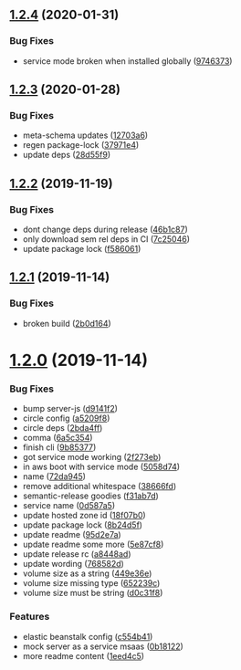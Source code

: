 ## [1.2.4](https://github.com/open-rpc/mock-server/compare/1.2.3...1.2.4) (2020-01-31)


### Bug Fixes

* service mode broken when installed globally ([9746373](https://github.com/open-rpc/mock-server/commit/97463730662b3e403c8c2d8f26a4d9ff67be7d80))

## [1.2.3](https://github.com/open-rpc/mock-server/compare/1.2.2...1.2.3) (2020-01-28)


### Bug Fixes

* meta-schema updates ([12703a6](https://github.com/open-rpc/mock-server/commit/12703a6a722e982121c180c954f72350df7db15f))
* regen package-lock ([37971e4](https://github.com/open-rpc/mock-server/commit/37971e46639ba8154d9642851400fd0adf0c17aa))
* update deps ([28d55f9](https://github.com/open-rpc/mock-server/commit/28d55f9535741c14bd41e2df25718ae2c219a895))

## [1.2.2](https://github.com/open-rpc/mock-server/compare/1.2.1...1.2.2) (2019-11-19)


### Bug Fixes

* dont change deps during release ([46b1c87](https://github.com/open-rpc/mock-server/commit/46b1c87f74f16fc3b6a5ed69aad8a6309c463d0a))
* only download sem rel deps in CI ([7c25046](https://github.com/open-rpc/mock-server/commit/7c250466cb5dd617031ed7ddbb2cf8ebaa63a243))
* update package lock ([f586061](https://github.com/open-rpc/mock-server/commit/f5860612ad2bbe94a9646c8b7648051f8e8de02c))

## [1.2.1](https://github.com/open-rpc/mock-server/compare/1.2.0...1.2.1) (2019-11-14)


### Bug Fixes

* broken build ([2b0d164](https://github.com/open-rpc/mock-server/commit/2b0d1646bf1dbb2e94c086cda1bdd2944b64c844))

# [1.2.0](https://github.com/open-rpc/mock-server/compare/1.1.1...1.2.0) (2019-11-14)


### Bug Fixes

* bump server-js ([d9141f2](https://github.com/open-rpc/mock-server/commit/d9141f2d4ef781fe1c3e0f3a7691b15d97787c41))
* circle config ([a5209f8](https://github.com/open-rpc/mock-server/commit/a5209f89feffa28fa1c1fa977c27af2ba736a66a))
* circle deps ([2bda4ff](https://github.com/open-rpc/mock-server/commit/2bda4ffa57a6c02ee5041e91a9847c58199c5a6c))
* comma ([6a5c354](https://github.com/open-rpc/mock-server/commit/6a5c354aa4562b2e0e1187cb560383b01afd1ccc))
* finish cli ([9b85377](https://github.com/open-rpc/mock-server/commit/9b85377a265cb59fd4f89e77a57de5edef8776b6))
* got service mode working ([2f273eb](https://github.com/open-rpc/mock-server/commit/2f273ebc2797a092fff85c60c0774e72e2ee0689))
* in aws boot with service mode ([5058d74](https://github.com/open-rpc/mock-server/commit/5058d74c40388530b5658b6733dd11afdfea31c8))
* name ([72da945](https://github.com/open-rpc/mock-server/commit/72da945662902c12a41648b5399b99cb4eb2f89b))
* remove additional whitespace ([38666fd](https://github.com/open-rpc/mock-server/commit/38666fd24c9c0ffa30789c6e507b91215ba9cbcc))
* semantic-release goodies ([f31ab7d](https://github.com/open-rpc/mock-server/commit/f31ab7d13c0671b8283c75592c52498c9df4b893))
* service name ([0d587a5](https://github.com/open-rpc/mock-server/commit/0d587a59f837e5bb53c765e8e288522e004d3d35))
* update hosted zone id ([18f07b0](https://github.com/open-rpc/mock-server/commit/18f07b0f451ff29c13c750f050d28d4bf55c82d2))
* update package lock ([8b24d5f](https://github.com/open-rpc/mock-server/commit/8b24d5f9735c8c7986fc532a0e348bc396e7102c))
* update readme ([95d2e7a](https://github.com/open-rpc/mock-server/commit/95d2e7a6ef1700cf46fbe44be6c53b3b22c2507f))
* update readme some more ([5e87cf8](https://github.com/open-rpc/mock-server/commit/5e87cf81cc6f0b705be339fc9907f61938d4a087))
* update release rc ([a8448ad](https://github.com/open-rpc/mock-server/commit/a8448ad4131cb3341a4d3a711fdc45a0e6cc4c15))
* update wording ([768582d](https://github.com/open-rpc/mock-server/commit/768582d98e6c2dd98ee49d1649b58bc9c43d372b))
* volume size as a string ([449e36e](https://github.com/open-rpc/mock-server/commit/449e36e569d015b28be892ff60aeeb7102dc679c))
* volume size missing type ([652239c](https://github.com/open-rpc/mock-server/commit/652239cfef3540428e929c04e56b916bd0391279))
* volume size must be string ([d0c31f8](https://github.com/open-rpc/mock-server/commit/d0c31f864a936ae0da162e3c16cd767d922ae5ab))


### Features

* elastic beanstalk config ([c554b41](https://github.com/open-rpc/mock-server/commit/c554b413e0308efa74206aa8637ce3f22fa26c69))
* mock server as a service msaas ([0b18122](https://github.com/open-rpc/mock-server/commit/0b18122bf880d2e7aa890f2f91d315734621c367))
* more readme content ([1eed4c5](https://github.com/open-rpc/mock-server/commit/1eed4c5fe0c064f71024052a33f56c846fb903be))
